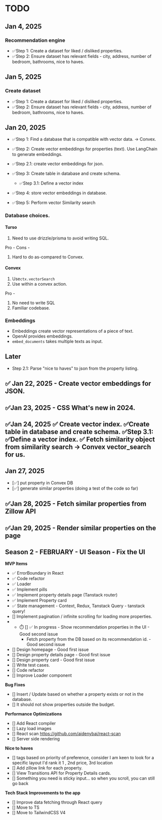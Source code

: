 


# TODO

## Jan 4, 2025
### Recommendation engine
- ✅Step 1: Create a dataset for liked / disliked properties.
- ✅Step 2: Ensure dataset has relevant fields - city, address, number of bedroom, bathrooms, nice to haves.

## Jan 5, 2025
### Create dataset
- ✅Step 1: Create a dataset for liked / disliked properties.
- ✅Step 2: Ensure dataset has relevant fields - city, address, number of bedroom, bathrooms, nice to haves.

## Jan 20, 2025
- ✅Step 1: Find a database that is compatible with vector data. -> Convex. 
-  ✅Step 2: Create vector embeddings for properties (text). Use LangChain to generate embeddings. 
-  ✅Step 2.1: create vector embeddings for json. 
- ✅Step 3: Create table in database and create schema. 
  - ✅Step 3.1: Define a vector index

- ✅Step 4: store vector embeddings in database. 
- ✅Step 5: Perform vector Similarity search
  

### Database choices. 

#### Turso
1. Need to use drizzle/prisma to avoid writing SQL. 

Pro - 
Cons - 
1. Hard to do as-compared to Convex. 

#### Convex
1. Use`ctx.vectorSearch`
2. Use within a convex action. 

Pro - 
1. No need to write SQL
1. Familiar codebase. 

### Embeddings
- Embeddings create vector representations of a piece of text. 
- OpenAI provides embeddings. 
- `embed_documents` takes multiple texts as input. 


## Later
- Step 2.1: Parse "nice to haves" to json from the property listing.



## ✅ Jan 22, 2025 - Create vector embeddings for JSON.
## ✅Jan 23, 2025 - CSS What's new in 2024. 
## ✅Jan 24, 2025 ✅ Create vector index. ✅Create table in database and create schema. ✅Step 3.1: ✅Define a vector index. ✅ Fetch similarity object from similarity search -> Convex vector_search for us. 
## Jan 27, 2025 
  - [✅] put property in Convex DB
  - [✅] generate similar properties (doing a test of the code so far)
## ✅Jan 28, 2025 - Fetch similar properties from Zillow API
## ✅Jan 29, 2025 - Render similar properties on the page


## Season 2 - FEBRUARY - UI Season - Fix the UI 
**MVP Items**
-  ✅ ErrorBoundary in React
-  ✅ Code refactor
-  ✅ Loader
-  ✅ Implement pills
-  ✅ Implement property details page (Tanstack router)
-  ✅ Implement Property card
-  ✅ State management - Context, Redux, Tanstack Query  - tanstack query!  
- [] Implement pagination / infinite scrolling for loading more properties. 
- - ⏱️ [] ✅ In progress - Show recommendation properties in the UI - Good second issue
      - Fetch property from the DB based on its recommendation id.  - Good second issue
- [] Design homepage - Good first issue
-  [] Design property details page -  Good first issue
-  [] Design property card -  Good first issue
- [] Write test cases. 
- [] Code refactor
- [] Improve Loader component


**Bug Fixes**
- [] Insert / Update based on whether a property exists or not in the database.  
- [] It should not show properties outside the budget. 

**Performance Optimizations**
- [] Add React compiler
- [] Lazy load images
- [] React scan https://github.com/aidenybai/react-scan
- [] Server side rendering

 
**Nice to haves**
- [] tags based on priority of preference, consider I am keen to look for a specific layout I'd rank it 1 , 2nd price, 3rd location
- [] Add zillow link for each property. 
- [] View Transitions API for Property Details cards. 
- [] Something you need is sticky input... so when you scroll, you can still go back

**Tech Stack Improvements to the app**
- [] Improve data fetching through React query
- [] Move to TS
- [] Move to TailwindCSS V4
